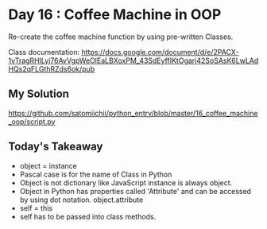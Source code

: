 # Day 16 : Coffee Machine in OOP

Re-create the coffee machine function by using pre-written Classes.

Class documentation: https://docs.google.com/document/d/e/2PACX-1vTragRHILyj76AvVgpWeOlEaLBXoxPM_43SdEyffIKtOgarj42SoSAsK6LwLAdHQs2qFLGthRZds6ok/pub

## My Solution

https://github.com/satomiichii/python_entry/blob/master/16_coffee_machine_oop/script.py

## Today's Takeaway

- object = instance
- Pascal case is for the name of Class in Python
- Object is not dictionary like JavaScript instance is always object.
- Object in Python has properties called 'Attribute' and can be accessed by using dot notation.
  object.attribute
- self = this
- self has to be passed into class methods.
  